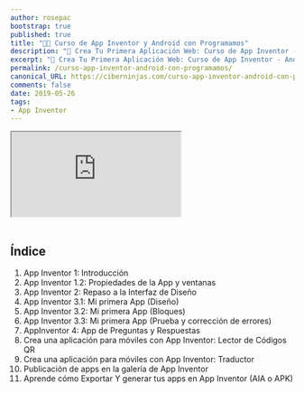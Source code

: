 ```yaml
---
author: rosepac
bootstrap: true
published: true
title: "👨‍🏫 Curso de App Inventor y Android con Programamos"
description: "📲 Crea Tu Primera Aplicación Web: Curso de App Inventor - Android con Programamos"
excerpt: "📲 Crea Tu Primera Aplicación Web: Curso de App Inventor - Android con Programamos"
permalink: /curso-app-inventor-android-con-programamos/
canonical_URL: https://ciberninjas.com/curso-app-inventor-android-con-programamos/
comments: false
date: 2019-05-26
tags:
- App Inventor
---
```


<div class="embed-responsive embed-responsive-16by9">
  <iframe class="embed-responsive-item" src="https://www.youtube-nocookie.com/embed/videoseries?list=PLTlBeKQnFKtIU7Ap4jNX513lI1bC9m01X" allowfullscreen></iframe>
</div><br/>

## Índice

1. App Inventor 1: Introducción
2. App Inventor 1.2: Propiedades de la App y ventanas
3. App Inventor 2: Repaso a la Interfaz de Diseño
4. App Inventor 3.1: Mi primera App (Diseño)
5. App Inventor 3.2: Mi primera App (Bloques)
6. App Inventor 3.3: Mi primera App (Prueba y corrección de errores)
7. AppInventor 4: App de Preguntas y Respuestas
8. Crea una aplicación para móviles con App Inventor: Lector de Códigos QR
9. Crea una aplicación para móviles con App Inventor: Traductor
10. Publicación de apps en la galería de App Inventor
11. Aprende cómo Exportar Y generar tus apps en App Inventor (AIA o APK)